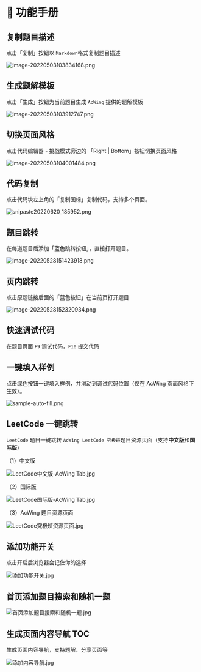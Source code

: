 # 🎨 功能手册

## 复制题目描述

点击「复制」按钮以 `Markdown`格式复制题目描述

  ![image-20220503103834168.png](https://cdn.acwing.com/media/article/image/2022/05/03/52520_6e3ffd67ca-image-20220503103834168.png) 

## 生成题解模板

点击「生成」按钮为当前题目生成 `AcWing` 提供的题解模板

  ![image-20220503103912747.png](https://cdn.acwing.com/media/article/image/2022/05/03/52520_721c6ee7ca-image-20220503103912747.png) 

## 切换页面风格

点击代码编辑器 - 挑战模式旁边的 「Right | Bottom」按钮切换页面风格

  ![image-20220503104001484.png](https://cdn.acwing.com/media/article/image/2022/05/03/52520_7b8fdfd6ca-image-20220503104001484.png) 

## 代码复制

点击代码块左上角的「复制图标」复制代码，支持多个页面。

  ![snipaste20220620_185952.png](https://cdn.acwing.com/media/article/image/2022/06/20/52520_468f584df0-snipaste20220620_185952.png) 

## 题目跳转

在每道题目后添加「蓝色跳转按钮」，直接打开题目。

  ![image-20220528151423918.png](https://cdn.acwing.com/media/article/image/2022/05/28/52520_e427449ede-image-20220528151423918.png) 


## 页内跳转

点击原题链接后面的「蓝色按钮」在当前页打开题目

  ![image-20220528152320934.png](https://cdn.acwing.com/media/article/image/2022/05/28/52520_2321b160de-image-20220528152320934.png) 

## 快速调试代码

在题目页面 `F9` 调试代码，`F10` 提交代码

## 一键填入样例

点击绿色按钮一键填入样例，并滑动到调试代码位置（仅在 AcWing 页面风格下生效）。

  ![sample-auto-fill.png](https://cdn.acwing.com/media/article/image/2023/03/11/52520_b9f55ebebf-sample-auto-fill.png) 

## LeetCode 一键跳转

`LeetCode` 题目一键跳转 `AcWing LeetCode 究极班`题目资源页面（支持**中文版**和**国际版**）

（1）中文版

![LeetCode中文版-AcWing Tab.jpg](https://cdn.acwing.com/media/article/image/2023/04/15/52520_91fd6bdcdb-LeetCode中文版-AcWing-Tab.jpg) 

（2）国际版

![LeetCode国际版-AcWing Tab.jpg](https://cdn.acwing.com/media/article/image/2023/04/15/52520_962aba2ddb-LeetCode国际版-AcWing-Tab.jpg) 
    
（3）AcWing 题目资源页面

![LeetCode究极班资源页面.jpg](https://cdn.acwing.com/media/article/image/2023/04/15/52520_992354addb-LeetCode究极班资源页面.jpg)

## 添加功能开关

点击开启后浏览器会记住你的选择

![添加功能开关.jpg](https://cdn.acwing.com/media/article/image/2023/05/31/52520_2803d2b5ff-添加功能开关.jpg)

## 首页添加题目搜索和随机一题

![首页添加题目搜索和随机一题.jpg](https://cdn.acwing.com/media/article/image/2023/05/31/52520_2df8e25cff-首页添加题目搜索和随机一题.jpg)

##  生成页面内容导航 TOC

生成页面内容导航，支持题解、分享页面等

![添加内容导航.jpg](https://cdn.acwing.com/media/article/image/2023/05/31/52520_34273769ff-添加内容导航.jpg) 